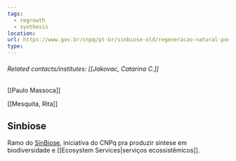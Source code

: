 ```yaml
---
tags:
  - regrowth
  - synthesis
location: 
url: https://www.gov.br/cnpq/pt-br/sinbiose-old/regeneracao-natural-pode-recuperar-servicos-ecossistemicos-na-floresta-amazonica
type:
---
```

###### Related contacts/institutes: [[Jakovac, Catarina C.]]
[[Paulo Massoca]]

[[Mesquita, Rita]]

## Sinbiose

Ramo do [SinBiose](https://www.gov.br/cnpq/pt-br/acesso-a-informacao/acoes-e-programas/programas/sinbiose-1/sobre-o-sinbiose), iniciativa do CNPq pra produzir síntese em biodiversidade e [[Ecosystem Services|serviços ecossistêmicos]].

